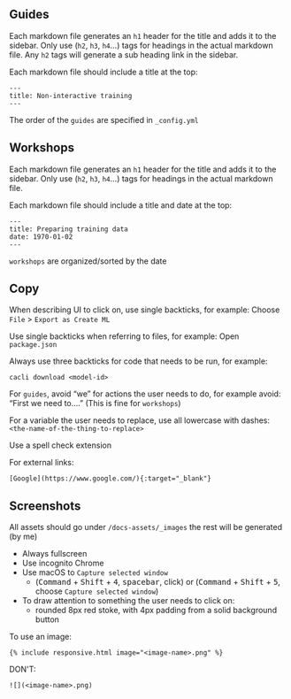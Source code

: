 ## Guides
Each markdown file generates an `h1` header for the title and adds it to the sidebar. Only use (`h2`, `h3`, `h4`…) tags for headings in the actual markdown file. Any `h2` tags will generate a sub heading link in the sidebar.

Each markdown file should include a title at the top:
```
---
title: Non-interactive training
---
```

The order of the `guides` are specified in `_config.yml`

## Workshops
Each markdown file generates an `h1` header for the title and adds it to the sidebar. Only use (`h2`, `h3`, `h4`…) tags for headings in the actual markdown file.

Each markdown file should include a title and date at the top:
```
---
title: Preparing training data
date: 1970-01-02
---
```

`workshops` are organized/sorted by the date

## Copy
When describing UI to click on, use single backticks, for example: Choose `File` > `Export as Create ML`

Use single backticks when referring to files, for example: Open `package.json`

Always use three backticks for code that needs to be run, for example:
```
cacli download <model-id>
```

For `guides`, avoid “we” for actions the user needs to do, for example avoid: “First we need to….” (This is fine for `workshops`)

For a variable the user needs to replace, use all lowercase with dashes: `<the-name-of-the-thing-to-replace>`

Use a spell check extension

For external links:
```
[Google](https://www.google.com/){:target="_blank"}
```

## Screenshots
All assets should go under `/docs-assets/_images` the rest will be generated (by me)

- Always fullscreen
- Use incognito Chrome 
- Use macOS to `Capture selected window` 
  - (<kbd>Command</kbd> + <kbd>Shift</kbd> + <kbd>4</kbd>, <kbd>spacebar</kbd>, click) or (<kbd>Command</kbd> + <kbd>Shift</kbd> + <kbd>5</kbd>, choose `Capture selected window`)
- To draw attention to something the user needs to click on:
  - rounded 8px red stoke, with 4px padding from a solid background button
  
To use an image:
```
{% include responsive.html image="<image-name>.png" %}
```
DON'T:
```
![](<image-name>.png)
```
